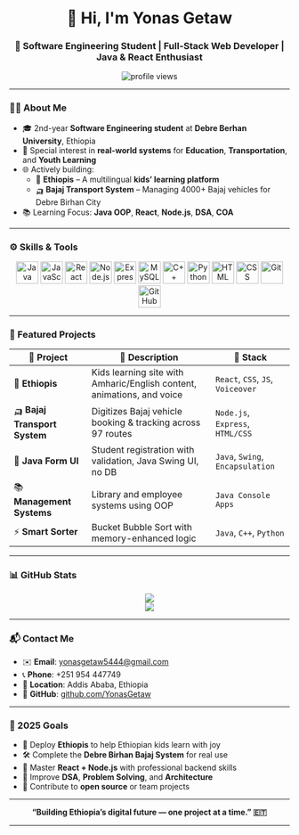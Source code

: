 <!-- GitHub README for Yonas Getaw -->

<h1 align="center">👋 Hi, I'm Yonas Getaw</h1>
<h3 align="center">🚀 Software Engineering Student | Full-Stack Web Developer | Java & React Enthusiast</h3>

<p align="center">
  <img src="https://komarev.com/ghpvc/?username=yonasgetaw&label=Profile%20views&color=0e75b6&style=flat" alt="profile views" />
</p>

---

### 🧑‍💻 About Me

- 🎓 2nd-year **Software Engineering student** at **Debre Berhan University**, Ethiopia  
- 🔬 Special interest in **real-world systems** for **Education**, **Transportation**, and **Youth Learning**
- 🌐 Actively building:
  - 🧒 **Ethiopis** – A multilingual **kids’ learning platform**
  - 🛺 **Bajaj Transport System** – Managing 4000+ Bajaj vehicles for Debre Birhan City
- 📚 Learning Focus: **Java OOP**, **React**, **Node.js**, **DSA**, **COA**

---

### ⚙️ Skills & Tools

<div align="center">

<!-- Programming Languages -->
<img src="https://cdn.jsdelivr.net/gh/devicons/devicon/icons/java/java-original.svg" title="Java" width="40"/>
<img src="https://cdn.jsdelivr.net/gh/devicons/devicon/icons/javascript/javascript-original.svg" title="JavaScript" width="40"/>
<img src="https://cdn.jsdelivr.net/gh/devicons/devicon/icons/react/react-original.svg" title="React" width="40"/>
<img src="https://cdn.jsdelivr.net/gh/devicons/devicon/icons/nodejs/nodejs-original.svg" title="Node.js" width="40"/>
<img src="https://cdn.jsdelivr.net/gh/devicons/devicon/icons/express/express-original.svg" title="Express.js" width="40"/>
<img src="https://cdn.jsdelivr.net/gh/devicons/devicon/icons/mysql/mysql-original.svg" title="MySQL" width="40"/>
<img src="https://cdn.jsdelivr.net/gh/devicons/devicon/icons/cplusplus/cplusplus-original.svg" title="C++" width="40"/>
<img src="https://cdn.jsdelivr.net/gh/devicons/devicon/icons/python/python-original.svg" title="Python" width="40"/>
<img src="https://cdn.jsdelivr.net/gh/devicons/devicon/icons/html5/html5-original.svg" title="HTML" width="40"/>
<img src="https://cdn.jsdelivr.net/gh/devicons/devicon/icons/css3/css3-original.svg" title="CSS" width="40"/>
<img src="https://cdn.jsdelivr.net/gh/devicons/devicon/icons/git/git-original.svg" title="Git" width="40"/>
<img src="https://cdn.jsdelivr.net/gh/devicons/devicon/icons/github/github-original.svg" title="GitHub" width="40"/>

</div>

---

### 🚀 Featured Projects

| 🔧 Project | 📝 Description | 🧰 Stack |
|-----------|----------------|----------|
| 🎨 **Ethiopis** | Kids learning site with Amharic/English content, animations, and voice | `React`, `CSS`, `JS`, `Voiceover` |
| 🛺 **Bajaj Transport System** | Digitizes Bajaj vehicle booking & tracking across 97 routes | `Node.js`, `Express`, `HTML/CSS` |
| 🧾 **Java Form UI** | Student registration with validation, Java Swing UI, no DB | `Java`, `Swing`, `Encapsulation` |
| 📚 **Management Systems** | Library and employee systems using OOP | `Java Console Apps` |
| ⚡ **Smart Sorter** | Bucket Bubble Sort with memory-enhanced logic | `Java`, `C++`, `Python` |

---

### 📊 GitHub Stats

<p align="center">
  <img src="https://github-readme-stats.vercel.app/api?username=yonasgetaw&show_icons=true&theme=github_dark" />
  <br/>
  <img src="https://github-readme-streak-stats.herokuapp.com/?user=yonasgetaw&theme=github-dark" />
</p>

---

### 📬 Contact Me

- ✉️ **Email**: [yonasgetaw5444@gmail.com](mailto:yonasgetaw5444@gmail.com)  
- 📞 **Phone**: +251 954 447749  
- 📍 **Location**: Addis Ababa, Ethiopia  
- 🔗 **GitHub**: [github.com/YonasGetaw](https://github.com/YonasGetaw)

---

### 🎯 2025 Goals

- 🚀 Deploy **Ethiopis** to help Ethiopian kids learn with joy  
- 🛠️ Complete the **Debre Birhan Bajaj System** for real use  
- 📘 Master **React + Node.js** with professional backend skills  
- 🧠 Improve **DSA**, **Problem Solving**, and **Architecture**  
- 💼 Contribute to **open source** or team projects

---

<p align="center"><b>“Building Ethiopia’s digital future — one project at a time.” 🇪🇹</b></p>

---
